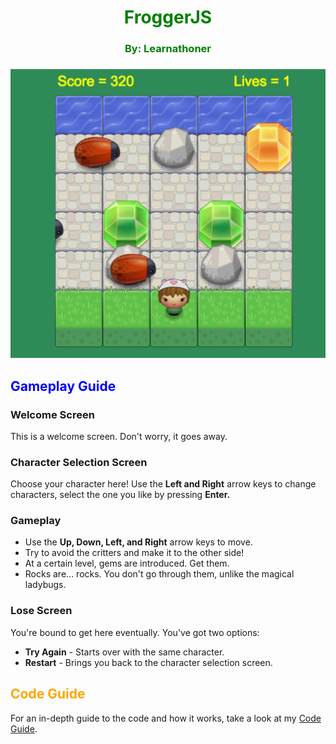 <h1><center><b><span style="color:green"> FroggerJS </span></b> </center></h1>

<center><h3><span style="color:green"> By: Learnathoner </span><h3></center>

![alt text](images/Screenshot.png "Frogger in-game footage")


## **<span style="color:blue">Gameplay Guide</span>**

### Welcome Screen

This is a welcome screen. Don't worry, it goes away.

### Character Selection Screen

Choose your character here! Use the **Left and Right** arrow keys to change characters, select the one you like by pressing **Enter.**

### Gameplay

* Use the **Up, Down, Left, and Right** arrow keys to move.
* Try to avoid the critters and make it to the other side!
* At a certain level, gems are introduced. Get them.
* Rocks are... rocks. You don't go through them, unlike the magical ladybugs.

### Lose Screen

You're bound to get here eventually. You've got two options:
* **Try Again** - Starts over with the same character.
* **Restart** - Brings you back to the character selection screen.

## **<span style="color:orange">Code Guide</span>**

For an in-depth guide to the code and how it works, take a look at my [Code Guide](codeREADME.md).
